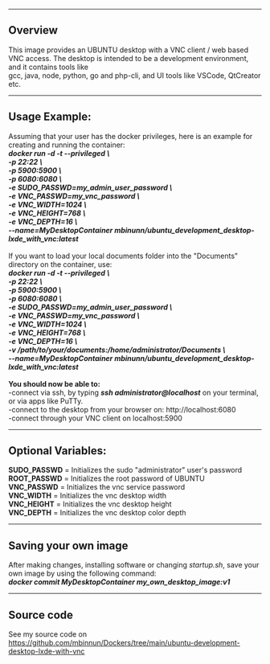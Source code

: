 -----------------------
Overview
-----------------------
This image provides an UBUNTU desktop with a VNC client / web based VNC access.
The desktop is intended to be a development environment, and it contains tools like<br/>
gcc, java, node, python, go and php-cli, and UI tools like VSCode, QtCreator etc.<br/>

-----------------------
Usage Example:
-----------------------
Assuming that your user has the docker privileges, here is an example for creating and running the container:<br/>
***docker run -d -t --privileged \\<br/>
-p 22:22 \\<br/>
-p 5900:5900 \\<br/>
-p 6080:6080 \\<br/>
-e SUDO_PASSWD=my_admin_user_password \\<br/>
-e VNC_PASSWD=my_vnc_password \\<br/>
-e VNC_WIDTH=1024 \\<br/>
-e VNC_HEIGHT=768 \\<br/>
-e VNC_DEPTH=16 \\<br/>
--name=MyDesktopContainer mbinunn/ubuntu_development_desktop-lxde_with_vnc:latest***<br/>
<br/>
If you want to load your local documents folder into the "Documents" directory on the container, use:<br/>
***docker run -d -t --privileged \\<br/>
-p 22:22 \\<br/>
-p 5900:5900 \\<br/>
-p 6080:6080 \\<br/>
-e SUDO_PASSWD=my_admin_user_password \\<br/>
-e VNC_PASSWD=my_vnc_password \\<br/>
-e VNC_WIDTH=1024 \\<br/>
-e VNC_HEIGHT=768 \\<br/>
-e VNC_DEPTH=16 \\<br/>
-v /path/to/your/documents:/home/administrator/Documents \\<br/>
--name=MyDesktopContainer mbinunn/ubuntu_development_desktop-lxde_with_vnc:latest***<br/>
<br/>
**You should now be able to:**<br/>
-connect via ssh, by typing ***ssh administrator@localhost*** on your terminal, or via apps like PuTTy.<br/>
-connect to the desktop from your browser on: http://localhost:6080<br/>
-connect through your VNC client on localhost:5900<br/>

-----------------------
Optional Variables:
-----------------------
**SUDO_PASSWD** = Initializes the sudo "administrator" user's password<br/> 
**ROOT_PASSWD** = Initializes the root password of UBUNTU<br/> 
**VNC_PASSWD** = Initializes the vnc service password<br/>
**VNC_WIDTH** = Initializes the vnc desktop width<br/>
**VNC_HEIGHT** = Initializes the vnc desktop height<br/>
**VNC_DEPTH** = Initializes the vnc desktop color depth<br/>

-----------------------
Saving your own image
-----------------------
After making changes, installing software or changing *startup.sh*, save your own image by using the following command:<br/>
***docker commit MyDesktopContainer my_own_desktop_image:v1***<br/>

-----------------------
Source code
-----------------------
See my source code on https://github.com/mbinnun/Dockers/tree/main/ubuntu-development-desktop-lxde-with-vnc
